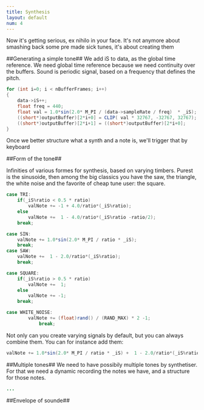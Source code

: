 ```yaml
---
title: Synthesis
layout: default
num: 4 
---
```



Now it's getting serious, ex nihilo in your face. It's not anymore about smashing back some pre made sick tunes, it's about creating them	
	
##Generating a simple tone##
We add iS to data, as the global time reference. We need global time reference because we need continuity over the buffers.
Sound is periodic signal, based on a frequency that defines the pitch.


```java
for (int i=0; i < nBufferFrames; i++)
{
    data->iS++;
    float freq = 440;
    float val = 1.0*sin(2.0* M_PI / (data->sampleRate / freq)  * _iS);
    ((short*)outputBuffer)[2*i+0] = CLIP( val * 32767, -32767, 32767);
    ((short*)outputBuffer)[2*i+1] = ((short*)outputBuffer)[2*i+0]; 
}
```
Once we better structure what a synth and a note is, we'll trigger that by keyboard

##Form of the tone##

Infinities of various formes for synthesis, based on varying timbers. Purest is the sinusoide, then among the big classics you have the saw, the triangle, the white noise and the favorite of cheap tune user: the square.

```java
case TRI:
	if(_iS%ratio < 0.5 * ratio)
		valNote += -1 + 4.0/ratio*(_iS%ratio);
	else
		valNote +=  1 - 4.0/ratio*(_iS%ratio -ratio/2);
	break;

case SIN:
	valNote += 1.0*sin(2.0* M_PI / ratio * _iS);
	break;
case SAW:
	valNote +=  1 - 2.0/ratio*(_iS%ratio);
	break;

case SQUARE:
	if(_iS%ratio > 0.5 * ratio)
		valNote +=  1;
	else
		valNote += -1;
	break;

case WHITE_NOISE:
		valNote += (float)rand() / (RAND_MAX) * 2 -1;
			break;
```

Not only can you create varying signals by default, but you can always combine them. You can for instance add them:

```java
valNote += 1.0*sin(2.0* M_PI / ratio * _iS) +  1 - 2.0/ratio*(_iS%ratio);
```

##Multiple tones##
We need to have possibily multiple tones by synthetiser. For that we need a dynamic recording the notes we have, and a structure for those notes.

```java
...
```

##Envelope of sounde##

